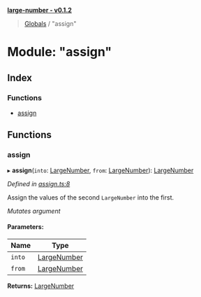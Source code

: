 **[large-number - v0.1.2](../README.md)**

> [Globals](../globals.md) / "assign"

# Module: "assign"

## Index

### Functions

* [assign](_assign_.md#assign)

## Functions

### assign

▸ **assign**(`into`: [LargeNumber](../interfaces/_types_.largenumber.md), `from`: [LargeNumber](../interfaces/_types_.largenumber.md)): [LargeNumber](../interfaces/_types_.largenumber.md)

*Defined in [assign.ts:8](https://github.com/zimmed/large-number/blob/e609f3a/src/assign.ts#L8)*

Assign the values of the second `LargeNumber` into the first.

*Mutates argument*

#### Parameters:

Name | Type |
------ | ------ |
`into` | [LargeNumber](../interfaces/_types_.largenumber.md) |
`from` | [LargeNumber](../interfaces/_types_.largenumber.md) |

**Returns:** [LargeNumber](../interfaces/_types_.largenumber.md)
